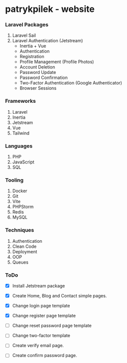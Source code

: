 # patrykpilek - website

### Laravel Packages
1. Laravel Sail
2. Laravel Authentication (Jetstream)
    - Inertia + Vue
    - Authentication
    - Registration
    - Profile Management (Profile Photos)
    - Account Deletion
    - Password Update
    - Password Confirmation
    - Two-Factor Authentication (Google Authenticator)
    - Browser Sessions

### Frameworks
1. Laravel
2. Inertia
3. Jetstream
4. Vue
5. Tailwind

### Languages
1. PHP
2. JavaScript
3. SQL

### Tooling
1. Docker
2. Git
3. Vite
4. PHPStorm
5. Redis
6. MySQL

### Techniques
1. Authentication
2. Clean Code
3. Deployment
4. OOP
5. Queues

### ToDo
- [x] Install Jetstream package
- [x] Create Home, Blog and Contact simple pages.
- [x] Change login page template
- [X] Change register page template
- [ ] Change reset password page template
- [ ] Change two-factor template
- [ ] Create verify email page.
- [ ] Create confirm password page.

